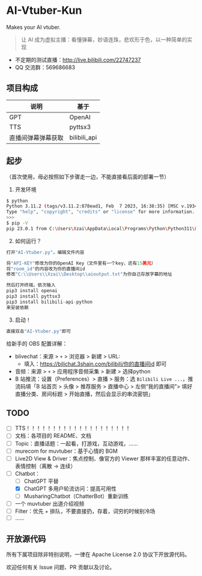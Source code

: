 # AI-Vtuber-Kun

Makes your AI vtuber.

> 让 AI 成为虚拟主播：看懂弹幕，妙语连珠，悲欢形于色，以一种简单的实现

- 不定期的测试直播：http://live.bilibili.com/22747237
- QQ 交流群：569686683

## 项目构成

| 说明        | 基于           |
|-----------|--------------|
| GPT       | OpenAI       |
| TTS       | pyttsx3      |
| 直播间弹幕弹幕获取 | bilibili_api |

## 起步

（首次使用，毋必按照如下步骤走一边，不能直接看后面的部署一节）

1. 开发环境

```sh
$ python
Python 3.11.2 (tags/v3.11.2:878ead1, Feb  7 2023, 16:38:35) [MSC v.1934 64 bit (AMD64)] on win32
Type "help", "copyright", "credits" or "license" for more information.
>>>
$ pip -V
pip 23.0.1 from C:\Users\Xzai\AppData\Local\Programs\Python\Python311\Lib\site-packages\pip (python 3.11)
```
2. 如何运行？

```python
打开"AI-Vtuber.py"，编辑文件内容

将"API-KEY"修改为你的OpenAI Key（文件里有一个key，还有15美元）
将"room_id"的内容改为你的直播间id
修改"C:\\Users\\Xzai\\Desktop\\aioutput.txt"为你自己存放字幕的地址

然后打开终端，依次输入
pip3 install openai
pip3 install pyttsx3
pip3 install bilibili-api-python
来安装依赖
```
3. 启动！
```sh
直接双击"AI-Vtuber.py"即可
```

给新手的 OBS 配置详解：

- blivechat：来源 > `+` > 浏览器 > 新建 > URL:
    - 填入：https://bilichat.3shain.com/bilibili/你的直播间id 即可
- 音频：来源 > `+` > 应用程序音频采集 > 新建 > 选择python
- B 站推流：设置（Preferences）> 直播 > 服务：选 `Bilibili Live ...`，推流码填「B 站首页 > 头像 > 推荐服务 > 直播中心 >
  左侧“我的直播间”> 填好直播分类、房间标题 > 开始直播，然后会显示的串流密钥」


## TODO

- [ ] TTS！！！！！！！！！！！！！！！！！！！！
- [ ] 文档：各项目的 README、文档
- [ ] Topic：直播话题：一起看，打游戏，互动游戏，……
- [ ] murecom for muvtuber：基于心情的 BGM
- [ ] Live2D View & Driver：焦点控制、像官方的 Viewer 那样丰富的任意动作、表情控制（离散 -> 连续）
- [ ] Chatbot：
    - [ ] ChatGPT 平替
    - [x] ChatGPT 多用户轮流访问：提高可用性
    - [ ] MusharingChatbot（ChatterBot）重新训练
- [ ] 一个 muvtuber 出道介绍视频
- [ ] Filter：优先 + 排队，不要直接扔，存着，词穷的时候别冷场
- [ ] ……

## 开放源代码

所有下属项目除非特别说明，一律在 Apache License 2.0 协议下开放源代码。

欢迎任何有关 Issue 问题、PR 贡献以及讨论。
